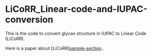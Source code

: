 # LiCoRR_Linear-code-and-IUPAC-conversion
This is the code to convert glycan structure in IUPAC to Linear Code (LiCoRR).

Here is a paper about [LiCoRR][sample-section](https://pmc.ncbi.nlm.nih.gov/articles/PMC7607430/)..
